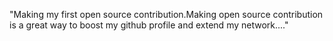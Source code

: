 "Making my first open source contribution.Making open source contribution is a great way to boost my github profile and
extend my network...."
